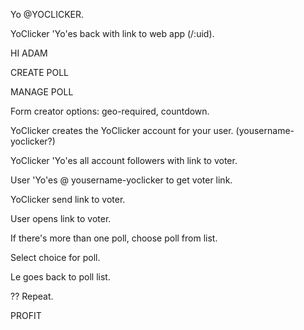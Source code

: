 Yo @YOCLICKER.

YoClicker 'Yo'es back with link to web app (/:uid).

HI ADAM

CREATE POLL

MANAGE POLL

Form creator options: geo-required, countdown.

YoClicker creates the YoClicker account for your user. (yousername-yoclicker?)

YoClicker 'Yo'es all account followers with link to voter.

User 'Yo'es @ yousername-yoclicker to get voter link.

YoClicker send link to voter.

User opens link to voter.

If there's more than one poll, choose poll from list.

Select choice for poll.

Le goes back to poll list.

?? Repeat.

PROFIT